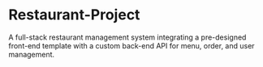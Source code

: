 # Restaurant-Project
A full-stack restaurant management system integrating a pre-designed front-end template with a custom back-end API for menu, order, and user management.
